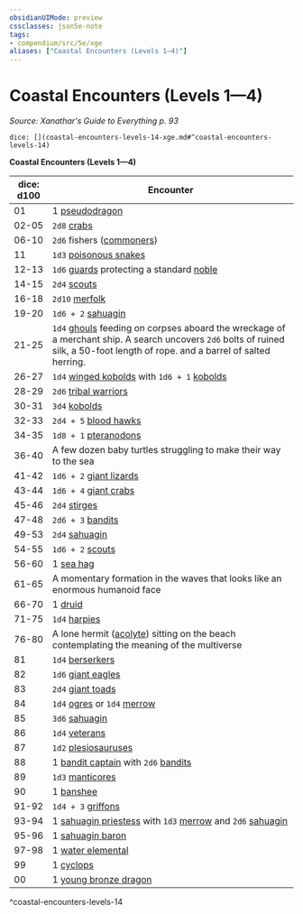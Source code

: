 ```yaml
---
obsidianUIMode: preview
cssclasses: json5e-note
tags:
- compendium/src/5e/xge
aliases: ["Coastal Encounters (Levels 1—4)"]
---
```

# Coastal Encounters (Levels 1—4)
*Source: Xanathar's Guide to Everything p. 93* 

`dice: [](coastal-encounters-levels-14-xge.md#^coastal-encounters-levels-14)`

**Coastal Encounters (Levels 1—4)**

| dice: d100 | Encounter |
|------------|-----------|
| 01 | 1 [pseudodragon](/2-Mechanics/CLI/bestiary/dragon/pseudodragon.md) |
| 02-05 | `2d8` [crabs](/2-Mechanics/CLI/bestiary/beast/crab.md) |
| 06-10 | `2d6` fishers ([commoners](/2-Mechanics/CLI/bestiary/humanoid/commoner.md)) |
| 11 | `1d3` [poisonous snakes](/2-Mechanics/CLI/bestiary/beast/poisonous-snake.md) |
| 12-13 | `1d6` [guards](/2-Mechanics/CLI/bestiary/humanoid/guard.md) protecting a standard [noble](/2-Mechanics/CLI/bestiary/humanoid/noble.md) |
| 14-15 | `2d4` [scouts](/2-Mechanics/CLI/bestiary/humanoid/scout.md) |
| 16-18 | `2d10` [merfolk](/2-Mechanics/CLI/bestiary/humanoid/merfolk.md) |
| 19-20 | `1d6 + 2` [sahuagin](/2-Mechanics/CLI/bestiary/humanoid/sahuagin.md) |
| 21-25 | `1d4` [ghouls](/2-Mechanics/CLI/bestiary/undead/ghoul.md) feeding on corpses aboard the wreckage of a merchant ship. A search uncovers `2d6` bolts of ruined silk, a 50-foot length of rope. and a barrel of salted herring. |
| 26-27 | `1d4` [winged kobolds](/2-Mechanics/CLI/bestiary/humanoid/winged-kobold.md) with `1d6 + 1` [kobolds](/2-Mechanics/CLI/bestiary/humanoid/kobold.md) |
| 28-29 | `2d6` [tribal warriors](/2-Mechanics/CLI/bestiary/humanoid/tribal-warrior.md) |
| 30-31 | `3d4` [kobolds](/2-Mechanics/CLI/bestiary/humanoid/kobold.md) |
| 32-33 | `2d4 + 5` [blood hawks](/2-Mechanics/CLI/bestiary/beast/blood-hawk.md) |
| 34-35 | `1d8 + 1` [pteranodons](/2-Mechanics/CLI/bestiary/beast/pteranodon.md) |
| 36-40 | A few dozen baby turtles struggling to make their way to the sea |
| 41-42 | `1d6 + 2` [giant lizards](/2-Mechanics/CLI/bestiary/beast/giant-lizard.md) |
| 43-44 | `1d6 + 4` [giant crabs](/2-Mechanics/CLI/bestiary/beast/giant-crab.md) |
| 45-46 | `2d4` [stirges](/2-Mechanics/CLI/bestiary/beast/stirge.md) |
| 47-48 | `2d6 + 3` [bandits](/2-Mechanics/CLI/bestiary/humanoid/bandit.md) |
| 49-53 | `2d4` [sahuagin](/2-Mechanics/CLI/bestiary/humanoid/sahuagin.md) |
| 54-55 | `1d6 + 2` [scouts](/2-Mechanics/CLI/bestiary/humanoid/scout.md) |
| 56-60 | 1 [sea hag](/2-Mechanics/CLI/bestiary/fey/sea-hag.md) |
| 61-65 | A momentary formation in the waves that looks like an enormous humanoid face |
| 66-70 | 1 [druid](/2-Mechanics/CLI/bestiary/humanoid/druid.md) |
| 71-75 | `1d4` [harpies](/2-Mechanics/CLI/bestiary/monstrosity/harpy.md) |
| 76-80 | A lone hermit ([acolyte](/2-Mechanics/CLI/bestiary/humanoid/acolyte.md)) sitting on the beach contemplating the meaning of the multiverse |
| 81 | `1d4` [berserkers](/2-Mechanics/CLI/bestiary/humanoid/berserker.md) |
| 82 | `1d6` [giant eagles](/2-Mechanics/CLI/bestiary/beast/giant-eagle.md) |
| 83 | `2d4` [giant toads](/2-Mechanics/CLI/bestiary/beast/giant-toad.md) |
| 84 | `1d4` [ogres](/2-Mechanics/CLI/bestiary/giant/ogre.md) or `1d4` [merrow](/2-Mechanics/CLI/bestiary/monstrosity/merrow.md) |
| 85 | `3d6` [sahuagin](/2-Mechanics/CLI/bestiary/humanoid/sahuagin.md) |
| 86 | `1d4` [veterans](/2-Mechanics/CLI/bestiary/humanoid/veteran.md) |
| 87 | `1d2` [plesiosauruses](/2-Mechanics/CLI/bestiary/beast/plesiosaurus.md) |
| 88 | 1 [bandit captain](/2-Mechanics/CLI/bestiary/humanoid/bandit-captain.md) with `2d6` [bandits](/2-Mechanics/CLI/bestiary/humanoid/bandit.md) |
| 89 | `1d3` [manticores](/2-Mechanics/CLI/bestiary/monstrosity/manticore.md) |
| 90 | 1 [banshee](/2-Mechanics/CLI/bestiary/undead/banshee.md) |
| 91-92 | `1d4 + 3` [griffons](/2-Mechanics/CLI/bestiary/monstrosity/griffon.md) |
| 93-94 | 1 [sahuagin priestess](/2-Mechanics/CLI/bestiary/humanoid/sahuagin-priestess.md) with `1d3` [merrow](/2-Mechanics/CLI/bestiary/monstrosity/merrow.md) and `2d6` [sahuagin](/2-Mechanics/CLI/bestiary/humanoid/sahuagin.md) |
| 95-96 | 1 [sahuagin baron](/2-Mechanics/CLI/bestiary/humanoid/sahuagin-baron.md) |
| 97-98 | 1 [water elemental](/2-Mechanics/CLI/bestiary/elemental/water-elemental.md) |
| 99 | 1 [cyclops](/2-Mechanics/CLI/bestiary/giant/cyclops.md) |
| 00 | 1 [young bronze dragon](/2-Mechanics/CLI/bestiary/dragon/young-bronze-dragon.md) |
^coastal-encounters-levels-14
